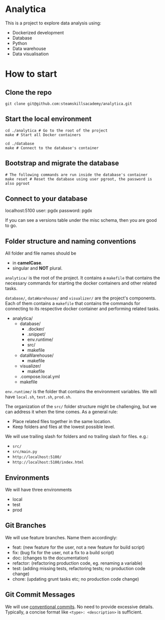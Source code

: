 # Analytica

This is a project to explore data analysis using: 
* Dockerized development
* Database
* Python
* Data warehouse
* Data visualisation

# How to start
## Clone the repo
```shell
git clone git@github.com:steamskillsacademy/analytica.git
```

## Start the local environment
```shell
cd ./analytica # Go to the root of the project
make # Start all Docker containers

cd ./database
make # Connect to the database's container
```

## Bootstrap and migrate the database
```shell
# The following commands are run inside the database's container
make reset # Reset the database using user pgroot, the password is also pgroot
```

## Connect to your database
localhost:5100
user: pgdx
password: pgdx

If you can see a versions table under the misc schema, then you are good to go.

## Folder structure and naming conventions
All folder and file names should be 
- in __camelCase__.
- singular and __NOT__ plural.

`analytica/` is the root of the project.
It contains a `makefile` that contains the necessary commands for starting the docker containers and other related tasks.

`database/`, `dataWarehouse/` and `visualizer/` are the project's components. 
Each of them contains a `makefile` that contains the commands for connecting to its respective docker container and performing related tasks.
- analytica/
  - database/
    - .docker/
    - .snippet/
    - env.runtime/
    - src/
    - makefile
  - dataWarehouse/
    - makefile
  - visualizer/
    - makefile
  - .compose.local.yml
  - makefile

`env.runtime/` is the folder that contains the environment variables. 
We will have `local.sh`, `test.sh`, `prod.sh`. 

The organization of the `src/` folder structure might be challenging, but we can address it when the time comes. As a general rule:
- Place related files together in the same location.
- Keep folders and files at the lowest possible level.

We will use trailing slash for folders and no trailing slash for files. e.g.:
- `src/`
- `src/main.py`
- `http://localhost:5100/`
- `http://localhost:5100/index.html`

## Environments
We will have three environments
- local
- test
- prod

## Git Branches
We will use feature branches. Name them accordingly:
- feat: (new feature for the user, not a new feature for build script)
- fix: (bug fix for the user, not a fix to a build script)
- doc: (changes to the documentation)
- refactor: (refactoring production code, eg. renaming a variable)
- test: (adding missing tests, refactoring tests; no production code change)
- chore: (updating grunt tasks etc; no production code change)

## Git Commit Messages
We will use [conventional commits](https://www.conventionalcommits.org/en/v1.0.0/).
No need to provide excessive details. Typically, a concise format like `<type>: <description>` is sufficient.

